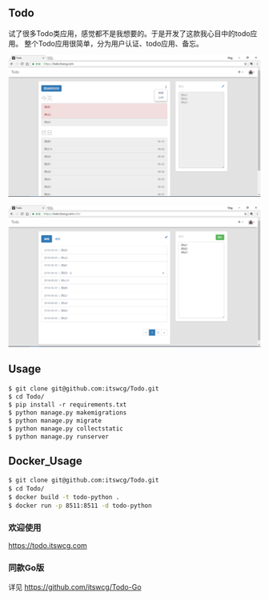 ## Todo
试了很多Todo类应用，感觉都不是我想要的。于是开发了这款我心目中的todo应用。
整个Todo应用很简单，分为用户认证、todo应用、备忘。

![](https://github.com/itswcg/Todo/blob/master/todo/static/img/todo_1.png)

![](https://github.com/itswcg/Todo/blob/master/todo/static/img/todo_2.png)

## Usage
```
$ git clone git@github.com:itswcg/Todo.git
$ cd Todo/
$ pip install -r requirements.txt
$ python manage.py makemigrations
$ python manage.py migrate
$ python manage.py collectstatic
$ python manage.py runserver
```

## Docker_Usage
```bash
$ git clone git@github.com:itswcg/Todo.git
$ cd Todo/
$ docker build -t todo-python .
$ docker run -p 8511:8511 -d todo-python
```

### 欢迎使用
<https://todo.itswcg.com>

### 同款Go版
详见 <https://github.com/itswcg/Todo-Go>
